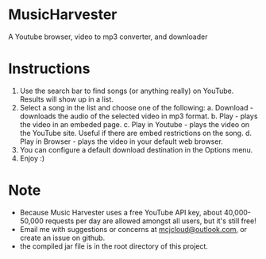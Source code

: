 # MusicHarvester
A Youtube browser, video to mp3 converter, and downloader

# Instructions
1. Use the search bar to find songs (or anything really) on YouTube. Results will show up in a list.
2. Select a song in the list and choose one of the following:
  a. Download - downloads the audio of the selected video in mp3 format.
  b. Play - plays the video in an embeded page.
  c. Play in Youtube - plays the video on the YouTube site. Useful if there are embed restrictions on the song.
  d. Play in Browser - plays the video in your default web browser.
3. You can configure a default download destination in the Options menu.
4. Enjoy :)

# Note
* Because Music Harvester uses a free YouTube API key, about 40,000-50,000 requests per day are allowed amongst all users, but it's still free!
* Email me with suggestions or concerns at mcjcloud@outlook.com, or create an issue on github.
* the compiled jar file is in the root directory of this project.
